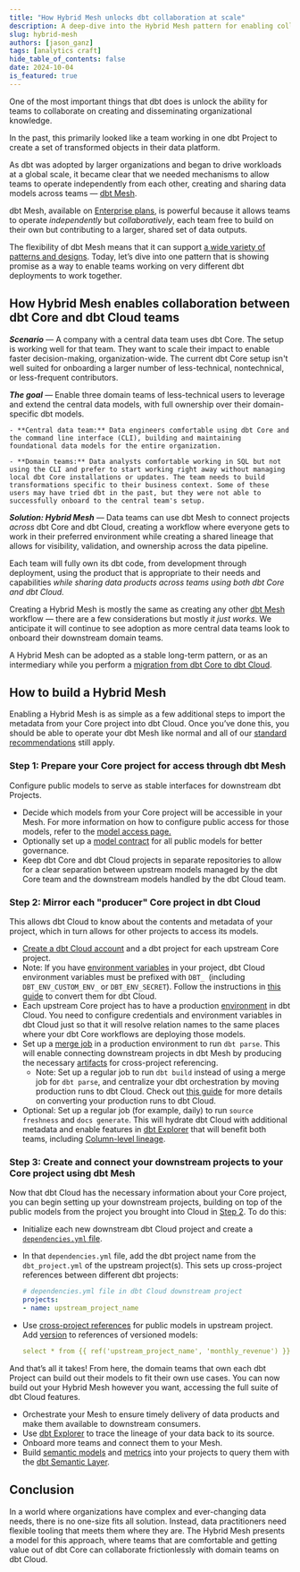 ```yaml
---
title: "How Hybrid Mesh unlocks dbt collaboration at scale"
description: A deep-dive into the Hybrid Mesh pattern for enabling collaboration between domain teams using dbt Core and dbt Cloud. 
slug: hybrid-mesh
authors: [jason_ganz]
tags: [analytics craft]
hide_table_of_contents: false
date: 2024-10-04
is_featured: true
---
```



One of the most important things that dbt does is unlock the ability for teams to collaborate on creating and disseminating organizational knowledge.

In the past, this primarily looked like a team working in one dbt Project to create a set of transformed objects in their data platform.

As dbt was adopted by larger organizations and began to drive workloads at a global scale, it became clear that we needed mechanisms to allow teams to operate independently from each other, creating and sharing data models across teams &mdash; [dbt Mesh](/best-practices/how-we-mesh/mesh-1-intro).

<!-- truncate -->

dbt Mesh, available on [Enterprise plans](https://www.getdbt.com/pricing), is powerful because it allows teams to operate _independently_ but _collaboratively_, each team free to build on their own but contributing to a larger, shared set of data outputs.

The flexibility of dbt Mesh means that it can support [a wide variety of patterns and designs](/best-practices/how-we-mesh/mesh-3-structures). Today, let’s dive into one pattern that is showing promise as a way to enable teams working on very different dbt deployments to work together.

## How Hybrid Mesh enables collaboration between dbt Core and dbt Cloud teams

**_Scenario_** &mdash; A company with a central data team uses dbt Core. The setup is working well for that team. They want to scale their impact to enable faster decision-making, organization-wide. The current dbt Core setup isn't well suited for onboarding a larger number of less-technical, nontechnical, or less-frequent contributors. 

**_The goal_** &mdash; Enable three domain teams of less-technical users to leverage and extend the central data models, with full ownership over their domain-specific dbt models.

    - **Central data team:** Data engineers comfortable using dbt Core and the command line interface (CLI), building and maintaining foundational data models for the entire organization.

    - **Domain teams:** Data analysts comfortable working in SQL but not using the CLI and prefer to start working right away without managing local dbt Core installations or updates. The team needs to build transformations specific to their business context. Some of these users may have tried dbt in the past, but they were not able to successfully onboard to the central team's setup.

**_Solution: Hybrid Mesh_** &mdash; Data teams can use dbt Mesh to connect projects *across* dbt Core and dbt Cloud, creating a workflow where everyone gets to work in their preferred environment while creating a shared lineage that allows for visibility, validation, and ownership across the data pipeline. 

Each team will fully own its dbt code, from development through deployment, using the product that is appropriate to their needs and capabilities _while sharing data products across teams using both dbt Core and dbt Cloud._

<Lightbox src="/img/blog/2024-10-04-hybrid-mesh/hybrid-mesh.png" width="75%" title="A before and after diagram highlighting how a Hybrid Mesh allows central data teams using dbt Core to work with domain data teams using dbt Cloud." />

Creating a Hybrid Mesh is mostly the same as creating any other [dbt Mesh](/guides/mesh-qs?step=1) workflow &mdash; there are a few considerations but mostly _it just works_. We anticipate it will continue to see adoption as more central data teams look to onboard their downstream domain teams. 

A Hybrid Mesh can be adopted as a stable long-term pattern, or as an intermediary while you perform a [migration from dbt Core to dbt Cloud](/guides/core-cloud-2?step=1).

## How to build a Hybrid Mesh
Enabling a Hybrid Mesh is as simple as a few additional steps to import the metadata from your Core project into dbt Cloud. Once you’ve done this, you should be able to operate your dbt Mesh like normal and all of our [standard recommendations](/best-practices/how-we-mesh/mesh-1-intro) still apply. 

### Step 1: Prepare your Core project for access through dbt Mesh

Configure public models to serve as stable interfaces for downstream dbt Projects.

- Decide which models from your Core project will be accessible in your Mesh. For more information on how to configure public access for those models, refer to the [model access page.](/docs/collaborate/govern/model-access)
- Optionally set up a [model contract](/docs/collaborate/govern/model-contracts) for all public models for better governance.
- Keep dbt Core and dbt Cloud projects in separate repositories to allow for a clear separation between upstream models managed by the dbt Core team and the downstream models handled by the dbt Cloud team.

### Step 2: Mirror each "producer" Core project in dbt Cloud 
This allows dbt Cloud to know about the contents and metadata of your project, which in turn allows for other projects to access its models.

- [Create a dbt Cloud account](https://www.getdbt.com/signup/) and a dbt project for each upstream Core project.
- Note: If you have [environment variables](/docs/build/environment-variables) in your project, dbt Cloud environment variables must be prefixed with `DBT_ `(including `DBT_ENV_CUSTOM_ENV_` or `DBT_ENV_SECRET`). Follow the instructions in [this guide](https://docs.getdbt.com/guides/core-to-cloud-1?step=8#environment-variables) to convert them for dbt Cloud.
- Each upstream Core project has to have a production [environment](/docs/dbt-cloud-environments) in dbt Cloud. You need to configure credentials and environment variables in dbt Cloud just so that it will resolve relation names to the same places where your dbt Core workflows are deploying those models.
- Set up a [merge job](/docs/deploy/merge-jobs) in a production environment to run `dbt parse`. This will enable connecting downstream projects in dbt Mesh by producing the necessary [artifacts](/reference/artifacts/dbt-artifacts) for cross-project referencing.
  - Note: Set up a regular job to run `dbt build` instead of using a merge job for `dbt parse`, and centralize your dbt orchestration by moving production runs to dbt Cloud. Check out [this guide](/guides/core-to-cloud-1?step=9) for more details on converting your production runs to dbt Cloud.
- Optional: Set up a regular job (for example, daily) to run `source freshness` and `docs generate`. This will hydrate dbt Cloud with additional metadata and enable features in [dbt Explorer](/docs/collaborate/explore-projects) that will benefit both teams, including [Column-level lineage](/docs/collaborate/column-level-lineage).

### Step 3: Create and connect your downstream projects to your Core project using dbt Mesh
Now that dbt Cloud has the necessary information about your Core project, you can begin setting up your downstream projects, building on top of the public models from the project you brought into Cloud in [Step 2](#step-2-mirror-each-producer-core-project-in-dbt-cloud). To do this:
- Initialize each new downstream dbt Cloud project and create a [`dependencies.yml` file](/docs/collaborate/govern/project-dependencies#use-cases). 
- In that `dependencies.yml` file, add the dbt project name from the `dbt_project.yml` of the upstream project(s). This sets up cross-project references between different dbt projects:

    ```yaml
    # dependencies.yml file in dbt Cloud downstream project
    projects:
    - name: upstream_project_name
    ```
- Use [cross-project references](/reference/dbt-jinja-functions/ref#ref-project-specific-models) for public models in upstream project. Add [version](/reference/dbt-jinja-functions/ref#versioned-ref) to references of versioned models:
  ```yaml
  select * from {{ ref('upstream_project_name', 'monthly_revenue') }}
  ```

And that’s all it takes! From here, the domain teams that own each dbt Project can build out their models to fit their own use cases. You can now build out your Hybrid Mesh however you want, accessing the full suite of dbt Cloud features.
- Orchestrate your Mesh to ensure timely delivery of data products and make them available to downstream consumers.
- Use [dbt Explorer](/docs/collaborate/explore-projects) to trace the lineage of your data back to its source.
- Onboard more teams and connect them to your Mesh.
- Build [semantic models](/docs/build/semantic-models) and [metrics](/docs/build/metrics-overview) into your projects to query them with the [dbt Semantic Layer](https://www.getdbt.com/product/semantic-layer).


## Conclusion

In a world where organizations have complex and ever-changing data needs, there is no one-size fits all solution. Instead, data practitioners need flexible tooling that meets them where they are. The Hybrid Mesh presents a model for this approach, where teams that are comfortable and getting value out of dbt Core can collaborate frictionlessly with domain teams on dbt Cloud.
